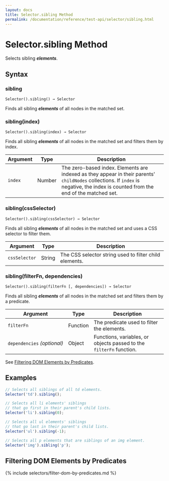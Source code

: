 ```yaml
---
layout: docs
title: Selector.sibling Method
permalink: /documentation/reference/test-api/selector/sibling.html
---
```

# Selector.sibling Method

Selects sibling ***elements***.

## Syntax

### sibling

```text
Selector().sibling() → Selector
```

Finds all sibling ***elements*** of all nodes in the matched set.

### sibling(index)

```text
Selector().sibling(index) → Selector
```

Finds all sibling ***elements*** of all nodes in the matched set and filters them by index.

Argument | Type   | Description
-------- | ------ | --------------
`index`  | Number | The zero-based index. Elements are indexed as they appear in their parents' `childNodes` collections. If `index` is negative, the index is counted from the end of the matched set.

### sibling(cssSelector)

```text
Selector().sibling(cssSelector) → Selector
```

Finds all sibling ***elements*** of all nodes in the matched set and uses a CSS selector to filter them.

Argument      | Type   | Description
------------- | ------ | --------------
`cssSelector` | String | The CSS selector string used to filter child elements.

### sibling(filterFn, dependencies)

```text
Selector().sibling(filterFn [, dependencies]) → Selector
```

Finds all sibling ***elements*** of all nodes in the matched set and filters them by a predicate.

Argument                         | Type     | Description
-------------------------------- | -------- | --------------
`filterFn`                       | Function | The predicate used to filter the elements.
`dependencies`&#160;*(optional)* | Object   | Functions, variables, or objects passed to the `filterFn` function.

See [Filtering DOM Elements by Predicates](#filtering-dom-elements-by-predicates).

## Examples

```js
// Selects all siblings of all td elements.
Selector('td').sibling();

// Selects all li elements' siblings
// that go first in their parent's child lists.
Selector('li').sibling(0);

// Selects all ul elements' siblings
// that go last in their parent's child lists.
Selector('ul').sibling(-1);

// Selects all p elements that are siblings of an img element.
Selector('img').sibling('p');
```

## Filtering DOM Elements by Predicates

{% include selectors/filter-dom-by-predicates.md %}
